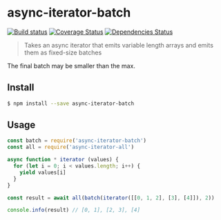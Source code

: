 # async-iterator-batch

[![Build status](https://travis-ci.org/achingbrain/async-iterator-batch.svg?branch=master)](https://travis-ci.org/achingbrain/async-iterator-batch?branch=master) [![Coverage Status](https://coveralls.io/repos/github/achingbrain/async-iterator-batch/badge.svg?branch=master)](https://coveralls.io/github/achingbrain/async-iterator-batch?branch=master) [![Dependencies Status](https://david-dm.org/achingbrain/async-iterator-batch/status.svg)](https://david-dm.org/achingbrain/async-iterator-batch)

> Takes an async iterator that emits variable length arrays and emits them as fixed-size batches

The final batch may be smaller than the max.

## Install

```sh
$ npm install --save async-iterator-batch
```

## Usage

```javascript
const batch = require('async-iterator-batch')
const all = require('async-iterator-all')

async function * iterator (values) {
  for (let i = 0; i < values.length; i++) {
    yield values[i]
  }
}

const result = await all(batch(iterator([[0, 1, 2], [3], [4]]), 2))

console.info(result) // [0, 1], [2, 3], [4]
```
